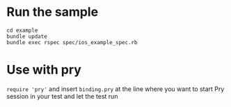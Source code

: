 # Run the sample

```
cd example
bundle update
bundle exec rspec spec/ios_example_spec.rb
```

# Use with pry
`require 'pry'` and insert `binding.pry` at the line where you want to start Pry session in your test and let the test run
